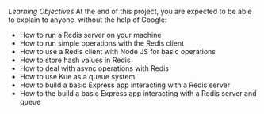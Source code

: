 *Learning Objectives*
At the end of this project, you are expected to be able to explain to anyone, without the help of Google:

- How to run a Redis server on your machine
- How to run simple operations with the Redis client
- How to use a Redis client with Node JS for basic operations
- How to store hash values in Redis
- How to deal with async operations with Redis
- How to use Kue as a queue system
- How to build a basic Express app interacting with a Redis server
- How to the build a basic Express app interacting with a Redis server and queue
